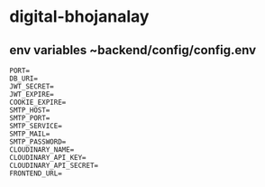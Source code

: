 # digital-bhojanalay

## env variables ~backend/config/config.env
```
PORT=
DB_URI=
JWT_SECRET=
JWT_EXPIRE=
COOKIE_EXPIRE=
SMTP_HOST=
SMTP_PORT=
SMTP_SERVICE=
SMTP_MAIL=
SMTP_PASSWORD=
CLOUDINARY_NAME=
CLOUDINARY_API_KEY=
CLOUDINARY_API_SECRET=
FRONTEND_URL=
```